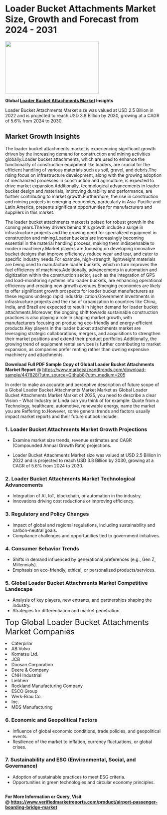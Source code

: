 <H1>Loader Bucket Attachments Market Size, Growth and Forecast from 2024 - 2031</H1><img class="aligncenter size-medium wp-image-584254" src="https://thirdeyenews.in/wp-content/uploads/2024/09/Global-Market-Research-300x168.jpeg" alt="" width="300" height="168" /><p><strong>Global&nbsp;<a href="https://www.marketsizeandtrends.com/download-sample/447828/?utm_source=Github8j?utm_medium=205">Loader Bucket Attachments Market</a> Insights</strong></p><p>Loader Bucket Attachments Market size was valued at USD 2.5 Billion in 2022 and is projected to reach USD 3.8 Billion by 2030, growing at a CAGR of 5.6% from 2024 to 2030.</p><p><h2>Market Growth Insights</h2> <p>The loader bucket attachments market is experiencing significant growth driven by the increasing demand for construction and mining activities globally.Loader bucket attachments, which are used to enhance the functionality of construction equipment like loaders, are crucial for the efficient handling of various materials such as soil, gravel, and debris.The rising focus on infrastructure development, along with the growing adoption of mechanized processes in construction and agriculture, is expected to drive market expansion.Additionally, technological advancements in loader bucket design and materials, improving durability and performance, are further contributing to market growth.Furthermore, the rise in construction and mining projects in emerging economies, particularly in Asia-Pacific and Latin America, presents significant opportunities for manufacturers and suppliers in this market.</p> <p>The loader bucket attachments market is poised for robust growth in the coming years.The key drivers behind this growth include a surge in infrastructure projects and the growing need for specialized equipment in construction and mining.Loader buckets are increasingly becoming essential in the material handling process, making them indispensable to modern machinery.Market players are focusing on developing innovative bucket designs that improve efficiency, reduce wear and tear, and cater to specific industry needs.For example, high-strength, lightweight materials are being used to manufacture loader buckets, which in turn improves the fuel efficiency of machines.Additionally, advancements in automation and digitization within the construction sector, such as the integration of GPS and load-monitoring systems into loader buckets, are enhancing operational efficiency and creating new growth avenues.Emerging economies are likely to offer significant growth prospects for loader bucket manufacturers as these regions undergo rapid industrialization.Government investments in infrastructure projects and the rise of urbanization in countries like China, India, and Brazil are expected to result in higher demand for loader bucket attachments.Moreover, the ongoing shift towards sustainable construction practices is also playing a role in shaping market growth, with manufacturers focusing on producing eco-friendly and energy-efficient products.Key players in the loader bucket attachments market are leveraging strategic collaborations, mergers, and acquisitions to strengthen their market positions and extend their product portfolios.Additionally, the growing trend of equipment rental services is further contributing to market expansion, as companies prefer renting rather than owning expensive machinery and attachments.<p><span class=""><strong>Download Full PDF Sample Copy of Global Loader Bucket Attachments Market Report</strong> @ <a href="https://www.marketsizeandtrends.com/download-sample/447828/?utm_source=Github8j?utm_medium=205" target="_blank">https://www.marketsizeandtrends.com/download-sample/447828/?utm_source=Github8j?utm_medium=205</a></span></p><p>In order to make an accurate and perceptive description of future scope of a Global&nbsp;Loader Bucket Attachments Market Market as Global&nbsp;Loader Bucket Attachments Market Market of 2025, you need to describe a clear Vision &ndash; What Industry or Linda can you think of for example: Quote from a Technology, healthcare, automotive, renewable energy, name the market you are Reffering to.However, some general trends and factors usually impact market reports and their future outlook include:</p><h3>1.&nbsp;<strong>Loader Bucket Attachments Market Growth Projections</strong></h3><ul><li>Examine market size trends, revenue estimates and CAGR (Compounded Annual Growth Rate) projections.</li><li><p>Loader Bucket Attachments Market size was valued at USD 2.5 Billion in 2022 and is projected to reach USD 3.8 Billion by 2030, growing at a CAGR of 5.6% from 2024 to 2030.</p></li></ul><h3>2.&nbsp;<strong>Loader Bucket Attachments Market Technological Advancements</strong></h3><ul><li>Integration of AI, IoT, blockchain, or automation in the industry.</li><li>Innovations driving cost reductions or improving efficiency.</li></ul><h3>3.&nbsp;<strong>Regulatory and Policy Changes</strong></h3><ul><li>Impact of global and regional regulations, including sustainability and carbon-neutral goals.</li><li>Compliance challenges and opportunities tied to government initiatives.</li></ul><h3>4.&nbsp;<strong>Consumer Behavior Trends</strong></h3><ul><li>Shifts in demand influenced by generational preferences (e.g., Gen Z, Millennials).</li><li>Emphasis on eco-friendly, ethical, or personalized products/services.</li></ul><h3>5.&nbsp;<strong>Global Loader Bucket Attachments Market Competitive Landscape</strong></h3><ul><li>Analysis of key players, new entrants, and partnerships shaping the industry.</li><li>Strategies for differentiation and market penetration.</li></ul><p data-pm-slice="1 1 []"><span style="color: inherit; font-family: inherit; font-size: 25px;">Top Global Loader Bucket Attachments Market Companies</span></p><div class="" data-test-id=""><p><li>Caterpillar</li><li> AB Volvo</li><li> Komatsu Ltd.</li><li> JCB</li><li> Doosan Corporation</li><li> Deere & Company</li><li> CNH Industrial</li><li> Liebherr</li><li> Rockland Manufacturing Company</li><li> ESCO Group</li><li> Werk-Brau Co.</li><li> Inc.</li><li> MDS Manufacturing</li></p></div><h3>6.&nbsp;<strong>Economic and Geopolitical Factors</strong></h3><ul><li>Influence of global economic conditions, trade policies, and geopolitical events.</li><li>Resilience of the market to inflation, currency fluctuations, or global crises.</li></ul><h3>7.&nbsp;<strong>Sustainability and ESG (Environmental, Social, and Governance)</strong></h3><ul><li>Adoption of sustainable practices to meet ESG criteria.</li><li>Opportunities in green technologies and circular economy principles.</li></ul><h2><strong style="font-size: 14px;">For More Information or Query, Visit @&nbsp;</strong><a style="background-color: #ffffff; font-size: 14px;" href="https://www.marketsizeandtrends.com/report/loader-bucket-attachments-market/" target="_blank">https://www.verifiedmarketreports.com/product/airport-passenger-boarding-bridge-market</a></h2>
